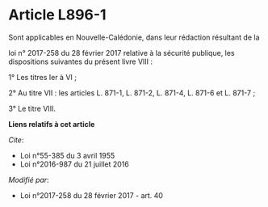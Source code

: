# Article L896-1

Sont applicables en Nouvelle-Calédonie, dans leur rédaction résultant de la

loi n° 2017-258 du 28 février 2017 relative à la sécurité publique, les dispositions suivantes du présent livre VIII : 

1° Les titres Ier à VI ; 

2° Au titre VII : les articles L. 871-1, L. 871-2, L. 871-4, L. 871-6 et L. 871-7 ; 

3° Le titre VIII.

**Liens relatifs à cet article**

_Cite_:

  - Loi n°55-385 du 3 avril 1955
  - Loi n°2016-987 du 21 juillet 2016

_Modifié par_:

  - Loi n°2017-258 du 28 février 2017 - art. 40
